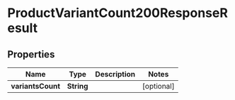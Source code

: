 

# ProductVariantCount200ResponseResult


## Properties

Name | Type | Description | Notes
------------ | ------------- | ------------- | -------------
**variantsCount** | **String** |  |  [optional]



